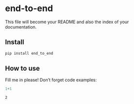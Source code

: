 end-to-end
================

<!-- WARNING: THIS FILE WAS AUTOGENERATED! DO NOT EDIT! -->

This file will become your README and also the index of your
documentation.

## Install

``` sh
pip install end_to_end
```

## How to use

Fill me in please! Don’t forget code examples:

``` python
1+1
```

    2
